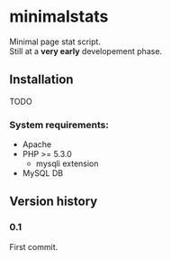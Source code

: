 # minimalstats
Minimal page stat script.  
Still at a **very early** developement phase.

## Installation
TODO

### System requirements:
* Apache
* PHP >= 5.3.0
	* mysqli extension
* MySQL DB

## Version history
### 0.1
First commit.
